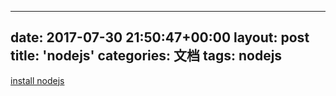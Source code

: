 
---
date: 2017-07-30 21:50:47+00:00
layout: post
title: 'nodejs'
categories: 文档
tags:  nodejs
---

[install nodejs](http://www.hostingadvice.com/how-to/install-nodejs-ubuntu-14-04/#node-version-manager)